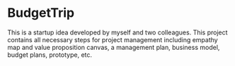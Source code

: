 # BudgetTrip
This is a startup idea developed by myself and two colleagues. This project contains all necessary steps for project management including empathy map and value proposition canvas, a management plan, business model, budget plans, prototype, etc.
